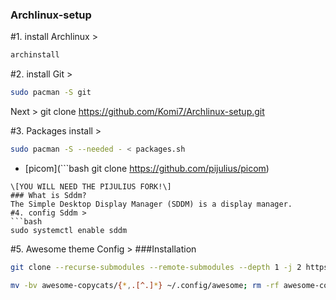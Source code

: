 ### Archlinux-setup
#1. install Archlinux >  
```bash 
archinstall 
``` 
#2. install Git > 
```bash 
sudo pacman -S git 
``` 
Next > git clone https://github.com/Komi7/Archlinux-setup.git

#3. Packages install >
```bash 
sudo pacman -S --needed - < packages.sh
``` 
* [picom](```bash
git clone https://github.com/pijulius/picom)
```
\[YOU WILL NEED THE PIJULIUS FORK!\]
### What is Sddm?
The Simple Desktop Display Manager (SDDM) is a display manager.
#4. config Sddm >
```bash 
sudo systemctl enable sddm 
``` 
#5. Awesome theme Config  >
###Installation
```bash
git clone --recurse-submodules --remote-submodules --depth 1 -j 2 https://github.com/lcpz/awesome-copycats.git

mv -bv awesome-copycats/{*,.[^.]*} ~/.config/awesome; rm -rf awesome-copycats
```
